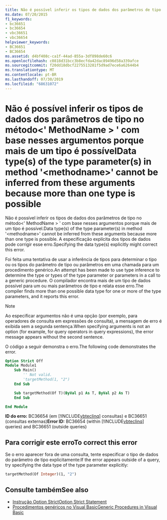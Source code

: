 ```yaml
---
title: Não é possível inferir os tipos de dados dos parâmetros de tipo no método<methodname>' ' com base nesses argumentos porque mais de um tipo é possível
ms.date: 07/20/2015
f1_keywords:
- bc36651
- bc36654
- vbc36651
- vbc36654
helpviewer_keywords:
- BC36651
- BC36654
ms.assetid: d4bf408c-ca1f-44ad-855a-3df898de60c6
ms.openlocfilehash: c0818d31bcc3b8ecfda42dac89496d58a339afce
ms.sourcegitcommit: f20dd18dbcf2275513281f5d9ad7ece6a62644b4
ms.translationtype: MT
ms.contentlocale: pt-BR
ms.lasthandoff: 07/30/2019
ms.locfileid: "68631072"
---
```

# <a name="data-types-of-the-type-parameters-in-method-methodname-cannot-be-inferred-from-these-arguments-because-more-than-one-type-is-possible"></a><span data-ttu-id="0ad8e-102">Não é possível inferir os tipos de dados dos parâmetros de tipo no método\<' MethodName > ' com base nesses argumentos porque mais de um tipo é possível</span><span class="sxs-lookup"><span data-stu-id="0ad8e-102">Data type(s) of the type parameter(s) in method '\<methodname>' cannot be inferred from these arguments because more than one type is possible</span></span>

<span data-ttu-id="0ad8e-103">Não é possível inferir os tipos de dados dos parâmetros de tipo no método\<' MethodName > ' com base nesses argumentos porque mais de um tipo é possível.</span><span class="sxs-lookup"><span data-stu-id="0ad8e-103">Data type(s) of the type parameter(s) in method '\<methodname>' cannot be inferred from these arguments because more than one type is possible.</span></span> <span data-ttu-id="0ad8e-104">A especificação explícita dos tipos de dados pode corrigir esse erro.</span><span class="sxs-lookup"><span data-stu-id="0ad8e-104">Specifying the data type(s) explicitly might correct this error.</span></span>

<span data-ttu-id="0ad8e-105">Foi feita uma tentativa de usar a inferência de tipos para determinar o tipo ou os tipos do parâmetro de tipo ou parâmetros em uma chamada para um procedimento genérico.</span><span class="sxs-lookup"><span data-stu-id="0ad8e-105">An attempt has been made to use type inference to determine the type or types of the type parameter or parameters in a call to a generic procedure.</span></span> <span data-ttu-id="0ad8e-106">O compilador encontra mais de um tipo de dados possível para um ou mais parâmetros de tipo e relata esse erro.</span><span class="sxs-lookup"><span data-stu-id="0ad8e-106">The compiler finds more than one possible data type for one or more of the type parameters, and it reports this error.</span></span>

> [!NOTE]
> <span data-ttu-id="0ad8e-107">Ao especificar argumentos não é uma opção (por exemplo, para operadores de consulta em expressões de consulta), a mensagem de erro é exibida sem a segunda sentença.</span><span class="sxs-lookup"><span data-stu-id="0ad8e-107">When specifying arguments is not an option (for example, for query operators in query expressions), the error message appears without the second sentence.</span></span>

<span data-ttu-id="0ad8e-108">O código a seguir demonstra o erro.</span><span class="sxs-lookup"><span data-stu-id="0ad8e-108">The following code demonstrates the error.</span></span>

```vb
Option Strict Off
Module Module1
    Sub Main()
        '' Not valid.
        'targetMethod(1, "2")
    End Sub

    Sub targetMethod(Of T)(ByVal p1 As T, ByVal p2 As T)
    End Sub

End Module
```

<span data-ttu-id="0ad8e-109">**ID do erro:** BC36654 (em [!INCLUDE[vbteclinq](~/includes/vbteclinq-md.md)] consultas) e BC36651 (consultas externas)</span><span class="sxs-lookup"><span data-stu-id="0ad8e-109">**Error ID:** BC36654 (within [!INCLUDE[vbteclinq](~/includes/vbteclinq-md.md)] queries) and BC36651 (outside queries)</span></span>

## <a name="to-correct-this-error"></a><span data-ttu-id="0ad8e-110">Para corrigir este erro</span><span class="sxs-lookup"><span data-stu-id="0ad8e-110">To correct this error</span></span>

<span data-ttu-id="0ad8e-111">Se o erro aparecer fora de uma consulta, tente especificar o tipo de dados do parâmetro de tipo explicitamente:</span><span class="sxs-lookup"><span data-stu-id="0ad8e-111">If the error appears outside of a query, try specifying the data type of the type parameter explicitly:</span></span>

```vb
targetMethod(Of Integer)(1, "2")
```

## <a name="see-also"></a><span data-ttu-id="0ad8e-112">Consulte também</span><span class="sxs-lookup"><span data-stu-id="0ad8e-112">See also</span></span>

- [<span data-ttu-id="0ad8e-113">Instrução Option Strict</span><span class="sxs-lookup"><span data-stu-id="0ad8e-113">Option Strict Statement</span></span>](../../visual-basic/language-reference/statements/option-strict-statement.md)
- [<span data-ttu-id="0ad8e-114">Procedimentos genéricos no Visual Basic</span><span class="sxs-lookup"><span data-stu-id="0ad8e-114">Generic Procedures in Visual Basic</span></span>](../../visual-basic/programming-guide/language-features/data-types/generic-procedures.md)
